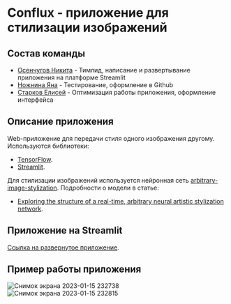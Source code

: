 # Conflux - приложение для стилизации изображений

## Состав команды
* [Осенчугов Никита](https://github.com/SectorSpark) - Тимлид, написание и развертывание приложения на платформе Streamlit
* [Ножнина Яна](https://github.com/YanaNozhnina) - Тестирование, оформление в Github
* [Старков Елисей](https://github.com/Ashen-Elish) - Оптимизация работы приложения, оформление интерфейса

## Описание приложения
Web-приложение для передачи стиля одного изображения другому. Используются библиотеки:

- [TensorFlow](https://www.tensorflow.org/).
- [Streamlit](https://streamlit.io/).

Для стилизации изображений используется нейронная сеть [arbitrary-image-stylization](https://tfhub.dev/google/magenta/arbitrary-image-stylization-v1-256/2). Подробности о модели в статье:

- [Exploring the structure of a real-time, arbitrary neural artistic stylization network](https://arxiv.org/abs/1705.06830).

## Приложение на Streamlit
[Ссылка на развернутое приложение](https://sectorspark-conflux-image-classification-pzq52v.streamlit.app/). 

## Пример работы приложения

![Снимок экрана 2023-01-15 232738](https://user-images.githubusercontent.com/122021948/212559993-c03515bd-1755-45db-bb01-5052294161a7.png)
![Снимок экрана 2023-01-15 232815](https://user-images.githubusercontent.com/122021948/212559998-f98258c6-3d3e-4a69-9875-48da639e1018.png)
